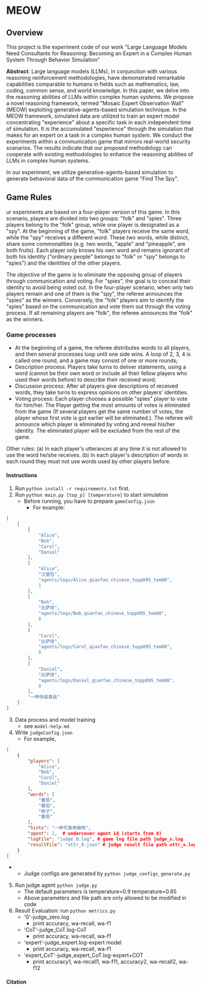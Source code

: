 # MEOW

## Overview

This project is the experiment code of our work "Large Language Models Need Consultants for Reasoning: Becoming an Expert in a Complex Human System Through Behavior Simulation" 

**Abstract**:
Large language models (LLMs), in conjunction with various reasoning reinforcement methodologies, have demonstrated remarkable capabilities comparable to humans in fields such as mathematics, law, coding, common sense, and world knowledge. In this paper, we delve into the reasoning abilities of LLMs within complex human systems. We propose a novel reasoning framework, termed "Mosaic Expert Observation Wall" (MEOW) exploiting generative-agents-based simulation technique. In the MEOW framework, simulated data are utilized to train an expert model concentrating "experience" about a specific task in each independent time of simulation. It is the accumulated "experience" through the simulation that makes for an expert on a task in a complex human system. We conduct the experiments within a communication game that mirrors real-world security scenarios. The results indicate that our proposed methodology can cooperate with existing methodologies to enhance the reasoning abilities of LLMs in complex human systems.

In our experiment, we utilize generative-agents-based simulation to generate behavioral data of the communication game "Find The Spy".

## Game Rules

ur experiments are based on a four-player version of this game. In this scenario, players are divided into two groups: "folk" and "spies". Three players belong to the "folk" group, while one player is designated as a "spy". At the beginning of the game, "folk" players receive the same word, while the "spy" receives a different word. These two words, while distinct, share some commonalities (e.g. two words, "apple" and "pineapple", are both fruits). Each player only knows his own word and remains ignorant of both his identity ("ordinary people" belongs to "folk" or "spy" belongs to "spies") and the identities of the other players.

The objective of the game is to eliminate the opposing group of players through communication and voting. For "spies", the goal is to conceal their identity to avoid being voted out. In the four-player scenario, when only two players remain and one of them is the "spy", the referee announces the "spies" as the winners. Conversely, the "folk" players aim to identify the "spies" based on the communication and vote them out through the voting process. If all remaining players are "folk", the referee announces the "folk" as the winners.

### Game processes

- At the beginning of a game, the referee distributes words to all players, and then several processes loop until one side wins. A loop of 2, 3, 4 is called one round, and a game may consist of one or more rounds;
- Description process: Players take turns to deliver statements, using a word (cannot be their own word or include all their fellow players who used their words before) to describe their received word;
- Discussion process: After all players give descriptions of received words, they take turns to express opinions on other players' identities.
- Voting process: Each player chooses a possible "spies" player to vote for him/her. The Player getting the most amounts of votes is eliminated from the game (If several players get the same number of votes, the player whose first vote is got earlier will be eliminated.). The referee will announce which player is eliminated by voting and reveal his/her identity. The eliminated player will be excluded from the rest of the game.

Other rules: (a) In each player's utterances at any time it is not allowed to use the word he/she receives. (b) In each player's description of words in each round they must not use words used by other players before.

#### Instructions

1.  Run `python install -r requirements.txt` first.
2.  Run `python main.py [top_p] [temperature]` to start simulation
    - Before running, you have to prepare `gameConfig.json`
      - For example:
```json
[
    [
        [
            "Alice",
            "Bob",
            "Carol",
            "Daniel"
        ],
        [
            "Alice",
            "汉堡包",
            "agents/logs/Alice_qianfan_chinese_topp095_tem08",
            1
        ],
        [
            "Bob",
            "比萨饼",
            "agents/logs/Bob_qianfan_chinese_topp095_tem08",
            0
        ],
        [
            "Carol",
            "比萨饼",
            "agents/logs/Carol_qianfan_chinese_topp095_tem08",
            0
        ],
        [
            "Daniel",
            "比萨饼",
            "agents/logs/Daniel_qianfan_chinese_topp095_tem08",
            0
        ],
        "一种快餐食品"
    ]
]
```
3.  Data process and model training
    - see `model-help.md`
4. Write `judgeConfig.json`
   - For example,
```json
[
    {
        "players": [
            "Alice",
            "Bob",
            "Carol",
            "Daniel"
        ],
        "words": [
            "番茄",
            "番茄",
            "柿子",
            "番茄"
        ],
        "hints": "一种可食用植物",
        "agent": 2,  # undercover agent id (starts from 0)
        "logFile": "judge_0.log", # game log file path judge_x.log
        "resultFile": "uttr_0.json" # judge result file path uttr_x.log
    }
]
```
-
    - Judge configs are generated by `python judge_configs_generate.py`
5. Run judge agent `python judge.py`
    - The default parameters is temperature=0.9 temperature=0.85
    - Above parameters and file path are only allowed to be modified in code
6. Result Evaluation: run `python metrics.py`
   - '0'-judge_zero.log
     - print accuracy, wa-recall, wa-f1
   - 'CoT'-judge_CoT.log-CoT
     - print accuracy, wa-recall, wa-f1
   - 'expert'-judge_expert.log-expert model
     - print accuracy, wa-recall, wa-f1
   - 'expert_CoT'-judge_expert_CoT.log-expert+COT
     - print accuracy1, wa-recall1, wa-f11, accuracy2, wa-recall2, wa-f12


#### Citation

